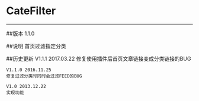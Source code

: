 # CateFilter
***

##版本
    1.1.0

##说明
    首页过滤指定分类

##历史更新
    V1.1.1 2017.03.22 
    修复使用插件后首页文章链接变成分类链接的BUG

    V1.1.0 2016.11.25 
    修复过滤分类时同时会过滤FEED的BUG
    
    V1.0 2013.12.22
    实现功能
